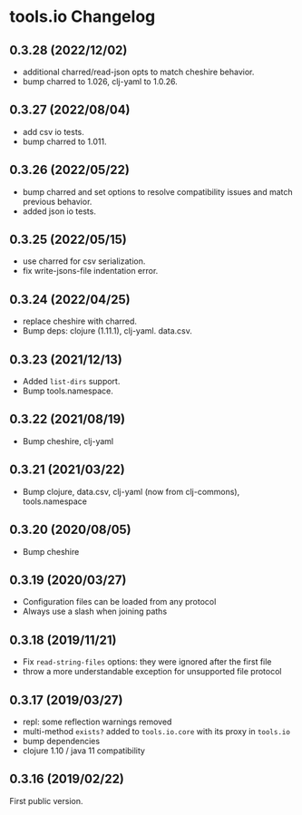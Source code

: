 # tools.io Changelog

## 0.3.28 (2022/12/02)
* additional charred/read-json opts to match cheshire behavior.
* bump charred to 1.026, clj-yaml to 1.0.26.

## 0.3.27 (2022/08/04)
* add csv io tests.
* bump charred to 1.011.

## 0.3.26 (2022/05/22)
* bump charred and set options to resolve compatibility issues and
  match previous behavior.
* added json io tests.

## 0.3.25 (2022/05/15)
* use charred for csv serialization.
* fix write-jsons-file indentation error.

## 0.3.24 (2022/04/25)
* replace cheshire with charred.
* Bump deps: clojure (1.11.1), clj-yaml. data.csv.

## 0.3.23 (2021/12/13)
* Added `list-dirs` support.
* Bump tools.namespace.

## 0.3.22 (2021/08/19)
* Bump cheshire, clj-yaml

## 0.3.21 (2021/03/22)
* Bump clojure, data.csv, clj-yaml (now from clj-commons), tools.namespace

## 0.3.20 (2020/08/05)
* Bump cheshire

## 0.3.19 (2020/03/27)
* Configuration files can be loaded from any protocol
* Always use a slash when joining paths

## 0.3.18 (2019/11/21)
* Fix `read-string-files` options: they were ignored after the first file
* throw a more understandable exception for unsupported file protocol

## 0.3.17 (2019/03/27)
* repl: some reflection warnings removed
* multi-method `exists?` added to `tools.io.core` with its proxy in `tools.io`
* bump dependencies
* clojure 1.10 / java 11 compatibility

## 0.3.16 (2019/02/22)

First public version.
